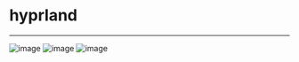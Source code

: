 # hyprland
-----------------------------------------------------------------------------------------
![image](https://github.com/user-attachments/assets/90a938d6-d4ea-4b37-9f5f-7492b2ca2732)
![image](https://github.com/user-attachments/assets/8a4d609f-e44c-4f1a-bc2a-67f203ce0d99)
![image](https://github.com/user-attachments/assets/88787190-9d46-4a7b-87a1-dfd891ab7064)
